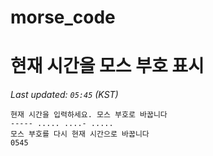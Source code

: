 # morse_code
# 현재 시간을 모스 부호 표시
<!-- MORSE_TIME_START -->
_Last updated: `05:45` (KST)_

```
현재 시간을 입력하세요. 모스 부호로 바꿉니다
----- ..... ....- .....
모스 부호를 다시 현재 시간으로 바꿉니다
0545
```
<!-- MORSE_TIME_END -->
